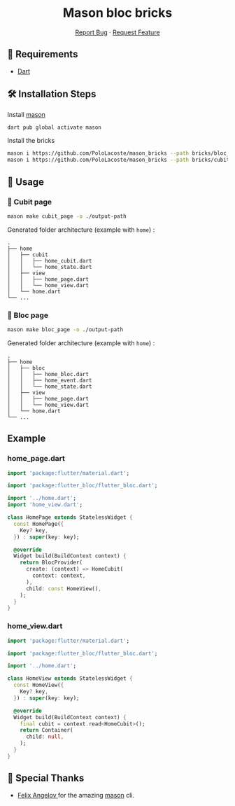 <h1 align="center">
Mason bloc bricks
</h1>

<p align="center">
    <a href="https://github.com/PoloLacoste/mason_bricks/issues/new/choose">Report Bug</a>
    ·
    <a href="https://github.com/PoloLacoste/mason_bricks/issues/new/choose">Request Feature</a>
</p>

## 🚧 Requirements

- [Dart](https://dart.dev/)

## 🛠️ Installation Steps

Install [mason](https://pub.dev/packages/mason)
```sh
dart pub global activate mason
```

Install the bricks
```sh
mason i https://github.com/PoloLacoste/mason_bricks --path bricks/bloc_page
mason i https://github.com/PoloLacoste/mason_bricks --path bricks/cubit_page
```

## 🧱 Usage

### 📄 Cubit page

```sh
mason make cubit_page -o ./output-path
```

Generated folder architecture (example with `home`) :

    .
    ├── home
    │   ├── cubit
    │   │   ├── home_cubit.dart
    │   │   └── home_state.dart
    │   ├── view
    │   │   ├── home_page.dart
    │   │   └── home_view.dart
    │   └── home.dart
    └── ...

### 📄 Bloc page

```sh
mason make bloc_page -o ./output-path
```

Generated folder architecture (example with `home`) :

    .
    ├── home
    │   ├── bloc
    │   │   ├── home_bloc.dart
    │   │   ├── home_event.dart
    │   │   └── home_state.dart
    │   ├── view
    │   │   ├── home_page.dart
    │   │   └── home_view.dart
    │   └── home.dart
    └── ...

## Example

### home_page.dart

```dart
import 'package:flutter/material.dart';

import 'package:flutter_bloc/flutter_bloc.dart';

import '../home.dart';
import 'home_view.dart';

class HomePage extends StatelessWidget {
  const HomePage({
    Key? key,
  }) : super(key: key);

  @override
  Widget build(BuildContext context) {
    return BlocProvider(
      create: (context) => HomeCubit(
        context: context,
      ),
      child: const HomeView(),
    );
  }
}
```

### home_view.dart

```dart
import 'package:flutter/material.dart';

import 'package:flutter_bloc/flutter_bloc.dart';

import '../home.dart';

class HomeView extends StatelessWidget {
  const HomeView({
    Key? key,
  }) : super(key: key);

  @override
  Widget build(BuildContext context) {
    final cubit = context.read<HomeCubit>();
    return Container(
      child: null,
    );
  }
}
```

## 🙇 Special Thanks

- [Felix Angelov ](https://github.com/felangel) for the amazing [mason](https://github.com/felangel/mason) cli.
